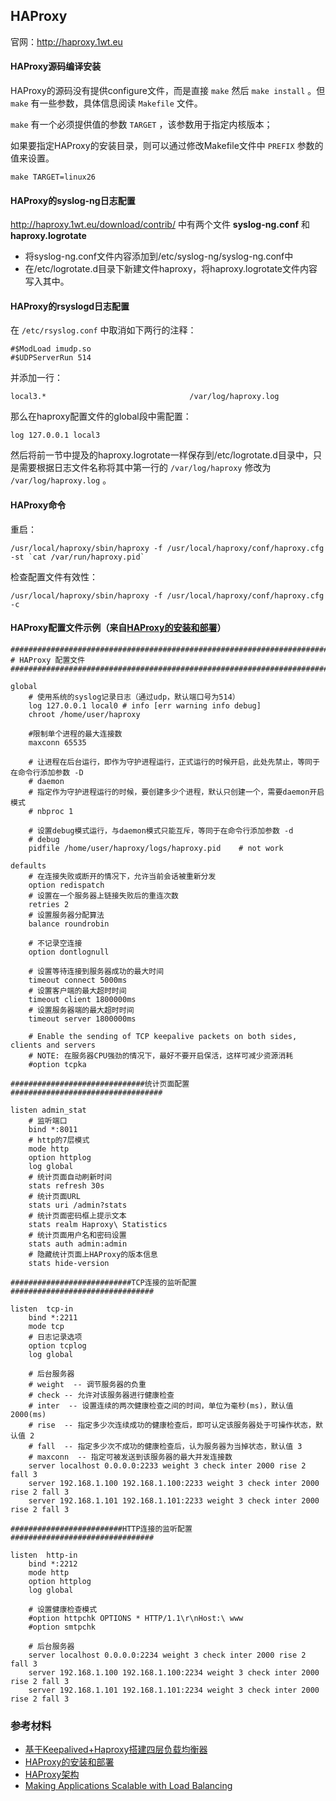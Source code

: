 ## HAProxy

官网：http://haproxy.1wt.eu

#### HAProxy源码编译安装

HAProxy的源码没有提供configure文件，而是直接 ``make`` 然后 ``make install`` 。但 ``make`` 有一些参数，具体信息阅读 ``Makefile`` 文件。

``make`` 有一个必须提供值的参数 ``TARGET`` ，该参数用于指定内核版本；

如果要指定HAProxy的安装目录，则可以通过修改Makefile文件中 ``PREFIX`` 参数的值来设置。

``make TARGET=linux26``

#### HAProxy的syslog-ng日志配置

http://haproxy.1wt.eu/download/contrib/ 中有两个文件 **syslog-ng.conf** 和 **haproxy.logrotate**

- 将syslog-ng.conf文件内容添加到/etc/syslog-ng/syslog-ng.conf中
- 在/etc/logrotate.d目录下新建文件haproxy，将haproxy.logrotate文件内容写入其中。

#### HAProxy的rsyslogd日志配置

在 ``/etc/rsyslog.conf`` 中取消如下两行的注释：

```
#$ModLoad imudp.so
#$UDPServerRun 514
```

并添加一行：

```
local3.*                                /var/log/haproxy.log
```

那么在haproxy配置文件的global段中需配置：

```
log 127.0.0.1 local3
```

然后将前一节中提及的haproxy.logrotate一样保存到/etc/logrotate.d目录中，只是需要根据日志文件名称将其中第一行的 ``/var/log/haproxy`` 修改为 ``/var/log/haproxy.log`` 。


#### HAProxy命令

重启：

```
/usr/local/haproxy/sbin/haproxy -f /usr/local/haproxy/conf/haproxy.cfg -st `cat /var/run/haproxy.pid`
```

检查配置文件有效性：

```
/usr/local/haproxy/sbin/haproxy -f /usr/local/haproxy/conf/haproxy.cfg -c
```

#### HAProxy配置文件示例（来自[HAProxy的安装和部署](http://lam.iteye.com/blog/990796)）

```
#########################################################################
# HAProxy 配置文件
#########################################################################
 
global
    # 使用系统的syslog记录日志（通过udp，默认端口号为514）
    log 127.0.0.1 local0 # info [err warning info debug]
    chroot /home/user/haproxy
 
    #限制单个进程的最大连接数
    maxconn 65535
 
    # 让进程在后台运行，即作为守护进程运行，正式运行的时候开启，此处先禁止，等同于在命令行添加参数 -D
    # daemon
    # 指定作为守护进程运行的时候，要创建多少个进程，默认只创建一个，需要daemon开启模式
    # nbproc 1
 
    # 设置debug模式运行，与daemon模式只能互斥，等同于在命令行添加参数 -d
    # debug
    pidfile /home/user/haproxy/logs/haproxy.pid    # not work
 
defaults
    # 在连接失败或断开的情况下，允许当前会话被重新分发
    option redispatch
    # 设置在一个服务器上链接失败后的重连次数
    retries 2
    # 设置服务器分配算法
    balance roundrobin
 
    # 不记录空连接
    option dontlognull
 
    # 设置等待连接到服务器成功的最大时间
    timeout connect 5000ms
    # 设置客户端的最大超时时间
    timeout client 1800000ms
    # 设置服务器端的最大超时时间
    timeout server 1800000ms
 
    # Enable the sending of TCP keepalive packets on both sides, clients and servers
    # NOTE: 在服务器CPU强劲的情况下，最好不要开启保活，这样可减少资源消耗
    #option tcpka
 
##############################统计页面配置##################################
 
listen admin_stat
    # 监听端口
    bind *:8011
    # http的7层模式
    mode http
    option httplog
    log global
    # 统计页面自动刷新时间
    stats refresh 30s
    # 统计页面URL
    stats uri /admin?stats
    # 统计页面密码框上提示文本
    stats realm Haproxy\ Statistics
    # 统计页面用户名和密码设置
    stats auth admin:admin
    # 隐藏统计页面上HAProxy的版本信息
    stats hide-version
 
###########################TCP连接的监听配置################################
 
listen  tcp-in
    bind *:2211
    mode tcp
    # 日志记录选项
    option tcplog
    log global
 
    # 后台服务器
    # weight  -- 调节服务器的负重
    # check -- 允许对该服务器进行健康检查
    # inter  -- 设置连续的两次健康检查之间的时间，单位为毫秒(ms)，默认值 2000(ms)
    # rise  -- 指定多少次连续成功的健康检查后，即可认定该服务器处于可操作状态，默认值 2
    # fall  -- 指定多少次不成功的健康检查后，认为服务器为当掉状态，默认值 3
    # maxconn  -- 指定可被发送到该服务器的最大并发连接数
    server localhost 0.0.0.0:2233 weight 3 check inter 2000 rise 2 fall 3
    server 192.168.1.100 192.168.1.100:2233 weight 3 check inter 2000 rise 2 fall 3
    server 192.168.1.101 192.168.1.101:2233 weight 3 check inter 2000 rise 2 fall 3
 
#########################HTTP连接的监听配置################################
 
listen  http-in
    bind *:2212
    mode http
    option httplog
    log global
 
    # 设置健康检查模式
    #option httpchk OPTIONS * HTTP/1.1\r\nHost:\ www
    #option smtpchk
 
    # 后台服务器
    server localhost 0.0.0.0:2234 weight 3 check inter 2000 rise 2 fall 3
    server 192.168.1.100 192.168.1.100:2234 weight 3 check inter 2000 rise 2 fall 3
    server 192.168.1.101 192.168.1.101:2234 weight 3 check inter 2000 rise 2 fall 3
```

### 参考材料

- [基于Keepalived+Haproxy搭建四层负载均衡器](http://blog.liuts.com/post/223/)
- [HAProxy的安装和部署](http://lam.iteye.com/blog/990796)
- [HAProxy架构](http://www.haproxy.org/download/1.2/doc/architecture.txt)
- [Making Applications Scalable with Load Balancing](http://www.haproxy.com/static/media/uploads/eng/resources/art-2006-making_applications_scalable_with_lb.pdf)
